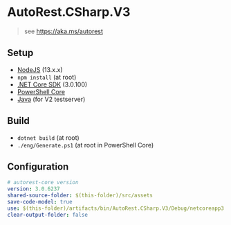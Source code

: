 # AutoRest.CSharp.V3
> see https://aka.ms/autorest

## Setup
- [NodeJS](https://nodejs.org/en/) (13.x.x)
- `npm install` (at root)
- [.NET Core SDK](https://dotnet.microsoft.com/download/dotnet-core/3.0) (3.0.100)
- [PowerShell Core](https://github.com/PowerShell/PowerShell/releases/latest)
- [Java](https://www.java.com/en/download/) (for V2 testserver)

## Build
- `dotnet build` (at root)
- `./eng/Generate.ps1` (at root in PowerShell Core)

## Configuration
```yaml
# autorest-core version
version: 3.0.6237
shared-source-folder: $(this-folder)/src/assets
save-code-model: true
use: $(this-folder)/artifacts/bin/AutoRest.CSharp.V3/Debug/netcoreapp3.0/
clear-output-folder: false
```

